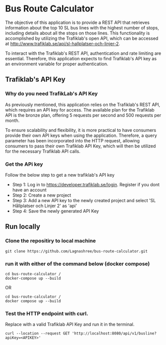 # Bus Route Calculator

The objective of this application is to provide a REST API that retrieves information about the top 10 SL bus lines with the highest number of stops, including details about all the stops on those lines. This functionality is accomplished by utilizing the Trafiklab's open API, which can be accessed at http://www.trafiklab.se/api/sl-hallplatser-och-linjer-2.

To interact with the Trafiklab's REST API, authentication and rate limiting are essential. Therefore, this application expects to find Trafiklab's API key as an environment variable for proper authentication.

## Trafiklab's API Key

### Why do you need TrafikLab's API Key

As previously mentioned, this application relies on the Trafiklab's REST API, which requires an API key for access. The available plan for the Trafiklab API is the bronze plan, offering 5 requests per second and 500 requests per month.

To ensure scalability and flexibility, it is more practical to have consumers provide their own API keys when using the application. Therefore, a query parameter has been incorporated into the HTTP request, allowing consumers to pass their own Trafiklab API Key, which will then be utilized for the necessary Trafiklab API calls.

### Get the APi key

Follow the below step to get a new trafiklab's API key
 * Step 1: Log in to https://developer.trafiklab.se/login. Register if you dont have an account
 * Step 2: Create a new project
 * Step 3: Add a new API key to the newly created project and select 'SL Hållplatser och Linjer 2' as 'api'
 * Step 4: Save the newly generated API Key

## Run locally

### Clone the repositiry to local machine
```
git clone https://github.com/Lagnashree/bus-route-calculator.git
```

### run it with either of the command below (docker compose)

```
cd bus-route-calculator /
docker-compose up --build
```


OR         


```
cd bus-route-calculator /
docker compose up --build
```

### Test the HTTP endpoint with curl. 

Replace <APIKEY> with a valid Trafiklab API Key and run it in the terminal.

```
curl --location --request GET 'http://localhost:8080/api/v1/busline?apiKey=<APIKEY>'
```